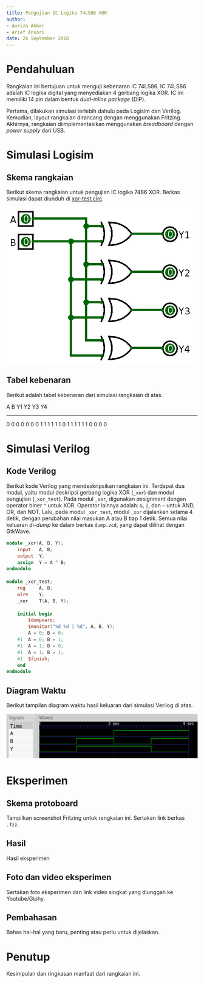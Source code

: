 ```yaml
---
title: Pengujian IC Logika 74LS86 XOR
author:
- Auriza Akbar
- Arief Ansori
date: 26 September 2018
---
```


# Pendahuluan

Rangkaian ini bertujuan untuk menguji kebenaran IC 74LS86.
IC 74LS86 adalah IC logika digital yang menyediakan 4 gerbang logika XOR.
IC ini memiliki 14 pin dalam bentuk *dual-inline package* (DIP).

Pertama, dilakukan simulasi terlebih dahulu pada Logisim dan Verilog.
Kemudian, layout rangkaian dirancang dengan menggunakan Fritzing.
Akhirnya, rangkaian diimplementasikan menggunakan *breadboard* dengan *power supply* dari USB.


# Simulasi Logisim

## Skema rangkaian

Berikut skema rangkaian untuk pengujian IC logika 7486 XOR.
Berkas simulasi dapat diunduh di [xor-test.circ](xor-test.circ).

![Logisim: 7486](xor-test_logisim.gif)

## Tabel kebenaran

Berikut adalah tabel kebenaran dari simulasi rangkaian di atas.

A   B   Y1  Y2  Y3  Y4
--- --- --- --- --- ---
0   0   0   0   0   0
0   1   1   1   1   1
1   0   1   1   1   1
1   1   0   0   0   0

# Simulasi Verilog

## Kode Verilog

Berikut kode Verilog yang mendeskripsikan rangkaian ini.
Terdapat dua modul, yaitu modul deskripsi gerbang logika XOR (`_xor`) dan modul pengujian (`_xor_test`).
Pada modul `_xor`, digunakan *assignment* dengan operator biner `^` untuk XOR.
Operator lainnya adalah: `&`, `|`, dan `~` untuk AND, OR, dan NOT.
Lalu, pada modul `_xor_test`, modul `_xor` dijalankan selama 4 detik, dengan perubahan nilai masukan A atau B tiap 1 detik.
Semua nilai keluaran di-*dump* ke dalam berkas `dump.vcd`, yang dapat dilihat dengan GtkWave.

```verilog
module _xor(A, B, Y);
    input   A, B;
    output  Y;
    assign  Y = A ^ B;
endmodule

module _xor_test;
    reg     A, B;
    wire    Y;
    _xor    T(A, B, Y);

    initial begin
        $dumpvars;
        $monitor("%d %d | %d", A, B, Y);
        A = 0; B = 0;
    #1  A = 0; B = 1;
    #1  A = 1; B = 0;
    #1  A = 1; B = 1;
    #1  $finish;
    end
endmodule
```

## Diagram Waktu

Berikut tampilan diagram waktu hasil keluaran dari simulasi Verilog di atas.

![Diagram waktu](xor-test_waveform.png)


# Eksperimen

## Skema protoboard

Tampilkan screenshot Fritzing untuk rangkaian ini.
Sertakan link berkas `.fzz`.

## Hasil

Hasil eksperimen


## Foto dan video eksperimen

Sertakan foto eksperimen dan link video singkat yang diunggah ke Youtube/Giphy.

## Pembahasan

Bahas hal-hal yang baru, penting atau perlu untuk dijelaskan.


# Penutup

Kesimpulan dan ringkasan manfaat dari rangkaian ini.
